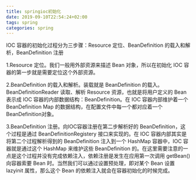 ```yaml
---
title: springioc初始化
date: 2019-09-10T22:54:24+02:00
tags: spring
categories: spring
---
```


IOC 容器的初始化过程分为三步骤：Resource 定位、BeanDefinition 的载入和解析，BeanDefinition 注册

1.Resource 定位。我们一般用外部资源来描述 Bean 对象，所以在初始化 IOC 容器的第一步就是需要定位这个外部资源。

2.BeanDefinition 的载入和解析。装载就是 BeanDefinition 的载入。BeanDefinitionReader 读取、解析 Resource 资源，也就是将用户定义的 Bean 表示成 IOC 容器的内部数据结构：BeanDefinition。在 IOC 容器内部维护着一个 BeanDefinition Map 的数据结构，在配置文件中每一个都对应着一个BeanDefinition对象。

3.BeanDefinition 注册。向IOC容器注册在第二步解析好的 BeanDefinition，这个过程是通过 BeanDefinitionRegistery 接口来实现的。在 IOC 容器内部其实是将第二个过程解析得到的 BeanDefinition 注入到一个 HashMap 容器中，IOC 容器就是通过这个 HashMap 来维护这些 BeanDefinition 的。在这里需要注意的一点是这个过程并没有完成依赖注入，依赖注册是发生在应用第一次调用 getBean() 向容器索要 Bean 时。当然我们可以通过设置预处理，即对某个 Bean 设置 lazyinit 属性，那么这个 Bean 的依赖注入就会在容器初始化的时候完成。






